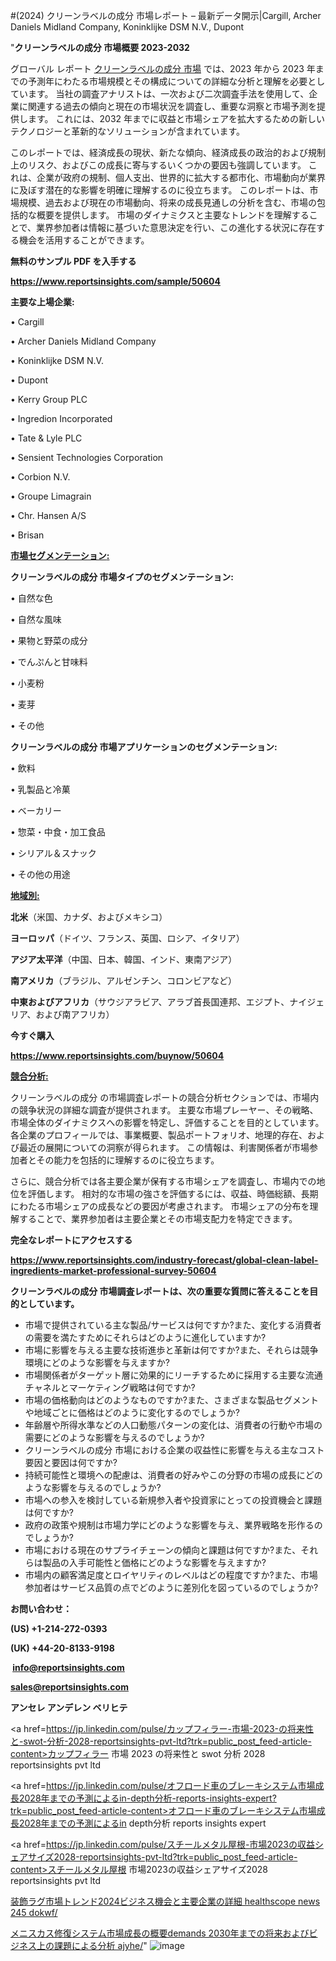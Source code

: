 #(2024) クリーンラベルの成分 市場レポート – 最新データ開示|Cargill, Archer Daniels Midland Company, Koninklijke DSM N.V., Dupont

"<strong>クリーンラベルの成分 市場概要 2023-2032</strong>

グローバル レポート <a href=https://www.reportsinsights.com/sample/50604>クリーンラベルの成分 市場</a> では、2023 年から 2023 年までの予測年にわたる市場規模とその構成についての詳細な分析と理解を必要としています。 当社の調査アナリストは、一次および二次調査手法を使用して、企業に関連する過去の傾向と現在の市場状況を調査し、重要な洞察と市場予測を提供します。 これには、2032 年までに収益と市場シェアを拡大​​するための新しいテクノロジーと革新的なソリューションが含まれています。

このレポートでは、経済成長の現状、新たな傾向、経済成長の政治的および規制上のリスク、およびこの成長に寄与するいくつかの要因も強調しています。 これは、企業が政府の規制、個人支出、世界的に拡大する都市化、市場動向が業界に及ぼす潜在的な影響を明確に理解するのに役立ちます。 このレポートは、市場規模、過去および現在の市場動向、将来の成長見通しの分析を含む、市場の包括的な概要を提供します。 市場のダイナミクスと主要なトレンドを理解することで、業界参加者は情報に基づいた意思決定を行い、この進化する状況に存在する機会を活用することができます。

<strong><b>無料のサンプル PDF を入手する</b></strong>

<a href=https://www.reportsinsights.com/sample/50604><strong><u>https://www.reportsinsights.com/sample/50604</u></strong></a>

<strong>主要な上場企業:</strong>

• Cargill

• Archer Daniels Midland Company

• Koninklijke DSM N.V.

• Dupont

• Kerry Group PLC

• Ingredion Incorporated

• Tate & Lyle PLC

• Sensient Technologies Corporation

• Corbion N.V.

• Groupe Limagrain

• Chr. Hansen A/S

• Brisan

<strong><u>市場セグメンテーション</u></strong><strong><u>:</u></strong>

<strong>クリーンラベルの成分 市場タイプのセグメンテーション:</strong>

• 自然な色

• 自然な風味

• 果物と野菜の成分

• でんぷんと甘味料

• 小麦粉

• 麦芽

• その他

<strong>クリーンラベルの成分 市場アプリケーションのセグメンテーション:</strong>

• 飲料

• 乳製品と冷菓

• ベーカリー

• 惣菜・中食・加工食品

• シリアル＆スナック

• その他の用途

<strong><u>地域別</u></strong><strong><u>:</u></strong>

<strong>北米</strong>（米国、カナダ、およびメキシコ）

<strong>ヨーロッパ</strong>（ドイツ、フランス、英国、ロシア、イタリア）

<strong>アジア太平洋</strong>（中国、日本、韓国、インド、東南アジア）

<strong>南アメリカ</strong>（ブラジル、アルゼンチン、コロンビアなど）

<strong>中東およびアフリカ</strong>（サウジアラビア、アラブ首長国連邦、エジプト、ナイジェリア、および南アフリカ）

<strong>今すぐ購入</strong>

<a href=https://www.reportsinsights.com/buynow/50604><strong><u>https://www.reportsinsights.com/buynow/50604</u></strong></a>

<strong><u>競合分析:</u></strong>

クリーンラベルの成分 の市場調査レポートの競合分析セクションでは、市場内の競争状況の詳細な調査が提供されます。 主要な市場プレーヤー、その戦略、市場全体のダイナミクスへの影響を特定し、評価することを目的としています。 各企業のプロフィールでは、事業概要、製品ポートフォリオ、地理的存在、および最近の展開についての洞察が得られます。 この情報は、利害関係者が市場参加者とその能力を包括的に理解するのに役立ちます。

さらに、競合分析では各主要企業が保有する市場シェアを調査し、市場内での地位を評価します。 相対的な市場の強さを評価するには、収益、時価総額、長期にわたる市場シェアの成長などの要因が考慮されます。 市場シェアの分布を理解することで、業界参加者は主要企業とその市場支配力を特定できます。

<strong>完全なレポートにアクセスする</strong>

<a href=https://www.reportsinsights.com/industry-forecast/global-clean-label-ingredients-market-professional-survey-50604><strong><u><b>https://www.reportsinsights.com/industry-forecast/global-clean-label-ingredients-market-professional-survey-50604</b></u></strong></a>

<strong><b>クリーンラベルの成分 市場調査レポートは、次の重要な質問に答えることを目的としています。</b></strong>
<ul>
  <li>市場で提供されている主な製品/サービスは何ですか?また、変化する消費者の需要を満たすためにそれらはどのように進化していますか?</li>
  <li>市場に影響を与える主要な技術進歩と革新は何ですか?また、それらは競争環境にどのような影響を与えますか?</li>
  <li>市場関係者がターゲット層に効果的にリーチするために採用する主要な流通チャネルとマーケティング戦略は何ですか?</li>
  <li>市場の価格動向はどのようなものですか?また、さまざまな製品セグメントや地域ごとに価格はどのように変化するのでしょうか?</li>
  <li>年齢層や所得水準などの人口動態パターンの変化は、消費者の行動や市場の需要にどのような影響を与えるのでしょうか?</li>
  <li>クリーンラベルの成分 市場における企業の収益性に影響を与える主なコスト要因と要因は何ですか?</li>
  <li>持続可能性と環境への配慮は、消費者の好みやこの分野の市場の成長にどのような影響を与えるのでしょうか?</li>
  <li>市場への参入を検討している新規参入者や投資家にとっての投資機会と課題は何ですか?</li>
  <li>政府の政策や規制は市場力学にどのような影響を与え、業界戦略を形作るのでしょうか?</li>
  <li>市場における現在のサプライチェーンの傾向と課題は何ですか?また、それらは製品の入手可能性と価格にどのような影響を与えますか?</li>
  <li>市場内の顧客満足度とロイヤリティのレベルはどの程度ですか?また、市場参加者はサービス品質の点でどのように差別化を図っているのでしょうか?</li>
</ul>
<strong>お問い合わせ：</strong>

<strong>(US) +1-214-272-0393</strong>

<strong>(UK) +44-20-8133-9198</strong>

<strong> </strong><a href=info@reportsinsights.com><strong><u>info@reportsinsights.com</u></strong></a>

<a href=sales@reportsinsights.com><strong><u>sales@reportsinsights.com</u></strong></a>

<strong>アンセレ アンデレン ベリヒテ</strong>

<a href=https://jp.linkedin.com/pulse/カップフィラー-市場-2023-の将来性と-swot-分析-2028-reportsinsights-pvt-ltd?trk=public_post_feed-article-content>カップフィラー 市場 2023 の将来性と swot 分析 2028 reportsinsights pvt ltd</a>

<a href=https://jp.linkedin.com/pulse/オフロード車のブレーキシステム市場成長2028年までの予測によるin-depth分析-reports-insights-expert?trk=public_post_feed-article-content>オフロード車のブレーキシステム市場成長2028年までの予測によるin depth分析 reports insights expert</a>

<a href=https://jp.linkedin.com/pulse/スチールメタル屋根-市場2023の収益シェアサイズ2028-reportsinsights-pvt-ltd?trk=public_post_feed-article-content>スチールメタル屋根 市場2023の収益シェアサイズ2028 reportsinsights pvt ltd</a>

<a href=https://www.linkedin.com/pulse/装飾ラグ市場トレンド2024ビジネス機会と主要企業の詳細-healthscope-news-245-dokwf/>装飾ラグ市場トレンド2024ビジネス機会と主要企業の詳細 healthscope news 245 dokwf/</a>

<a href=https://www.linkedin.com/pulse/メニスカス修復システム市場成長の概要demands-2030年までの将来およびビジネス上の課題による分析-ajyhe/>メニスカス修復システム市場成長の概要demands 2030年までの将来およびビジネス上の課題による分析 ajyhe/</a>"
![image](https://github.com/aakesh123242/RIMarket/assets/158431203/e707dfc0-0997-4ffa-a170-f4fe73037ed7)
